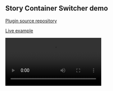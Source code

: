## Story Container Switcher demo

[Plugin source repository](https://github.com/SuoraGmbH/story-container-switcher-addon)

[Live example](https://storybook-addon-story-container-switcher.vercel.app/)

![Video](./docs/storybook-addon-story-container-switcher-demo.mp4)
